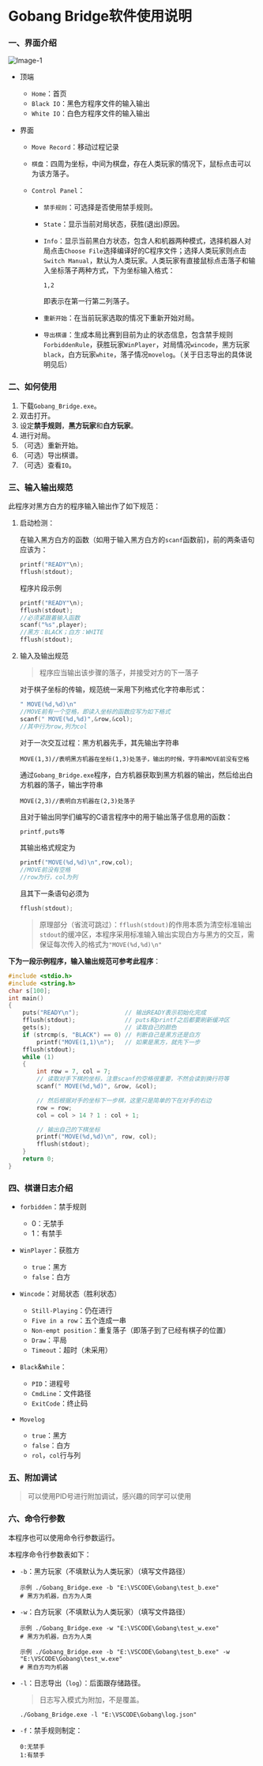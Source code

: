 # Gobang Bridge软件使用说明

###  一、界面介绍

![Image-1](Pic\Image-1.png)

- 顶端

  - `Home`：首页
  - `Black IO`：黑色方程序文件的输入输出
  - `White IO`：白色方程序文件的输入输出

- 界面

  - `Move Record`：移动过程记录

  - `棋盘`：四周为坐标，中间为棋盘，存在人类玩家的情况下，鼠标点击可以为该方落子。

  - `Control Panel`：

    - `禁手规则`：可选择是否使用禁手规则。

    - `State`：显示当前对局状态，获胜(退出)原因。

    - `Info`：显示当前黑白方状态，包含人和机器两种模式，选择机器人对局点击`Choose File`选择编译好的C程序文件；选择人类玩家则点击`Switch Manual`，默认为人类玩家。人类玩家有直接鼠标点击落子和输入坐标落子两种方式，下为坐标输入格式：

      ```
      1,2
      ```

      即表示在第一行第二列落子。

    - `重新开始`：在当前玩家选取的情况下重新开始对局。

    - `导出棋谱`：生成本局比赛到目前为止的状态信息，包含禁手规则`ForbiddenRule`，获胜玩家`WinPlayer`，对局情况`wincode`，黑方玩家`black`，白方玩家`white`，落子情况`movelog`。（关于日志导出的具体说明见后）

### 二、如何使用

1. 下载`Gobang_Bridge.exe`。
2. 双击打开。
3. 设定**禁手规则**，**黑方玩家**和**白方玩家**。
4. 进行对局。
5. （可选）重新开始。
6. （可选）导出棋谱。
7. （可选）查看`IO`。


### 三、输入输出规范

此程序对黑方白方的程序输入输出作了如下规范：

1. 启动检测：

   在输入黑方白方的函数（如用于输入黑方白方的`scanf`函数前)，前的两条语句应该为：

   ```C 
   printf("READY"\n);
   fflush(stdout);
   ```

   程序片段示例

   ```C
   printf("READY"\n);
   fflush(stdout);
   //必须紧跟着输入函数
   scanf("%s",player);
   //黑方：BLACK；白方：WHITE
   fflush(stdout);
   ```

2. 输入及输出规范

   > 程序应当输出该步骤的落子，并接受对方的下一落子

   对于棋子坐标的传输，规范统一采用下列格式化字符串形式：

   ```C
   " MOVE(%d,%d)\n"
   //MOVE前有一个空格，即读入坐标的函数应写为如下格式
   scanf(" MOVE(%d,%d)",&row,&col);
   //其中行为row,列为col
   ```
	对于一次交互过程：黑方机器先手，其先输出字符串

    ```
   MOVE(1,3)//表明黑方机器在坐标(1,3)处落子，输出的时候，字符串MOVE前没有空格
    ```

   通过`Gobang_Bridge.exe`程序，白方机器获取到黑方机器的输出，然后给出白方机器的落子，输出字符串

    ```
    MOVE(2,3)//表明白方机器在(2,3)处落子
    ```

   且对于输出同学们编写的C语言程序中的用于输出落子信息用的函数：

    ```C
    printf,puts等 
    ```
   
   其输出格式规定为

   ```C
   printf("MOVE(%d,%d)\n",row,col);
   //MOVE前没有空格
   //row为行，col为列
   ```

   且其下一条语句必须为

   ```c
   fflush(stdout);
   ```


   > 原理部分（省流可跳过）：`fflush(stdout)`的作用本质为清空标准输出`stdout`的缓冲区，本程序采用标准输入输出实现白方与黑方的交互，需保证每次传入的格式为`"MOVE(%d,%d)\n"`

**下为一段示例程序，输入输出规范可参考此程序**：

```C
#include <stdio.h>
#include <string.h>
char s[100];
int main()
{
	puts("READY\n");			 // 输出READY表示初始化完成
	fflush(stdout);				 // puts和printf之后都要刷新缓冲区
	gets(s);					 // 读取自己的颜色
	if (strcmp(s, "BLACK") == 0) // 判断自己是黑方还是白方
		printf("MOVE(1,1)\n");	 // 如果是黑方，就先下一步
	fflush(stdout);
	while (1)
	{
		int row = 7, col = 7;
		// 读取对手下棋的坐标，注意scanf的空格很重要，不然会读到换行符等
		scanf(" MOVE(%d,%d)", &row, &col);

		// 然后根据对手的坐标下一步棋，这里只是简单的下在对手的右边
		row = row;
		col = col > 14 ? 1 : col + 1;

		// 输出自己的下棋坐标
		printf("MOVE(%d,%d)\n", row, col);
		fflush(stdout);
	}
	return 0;
}
```



### 四、棋谱日志介绍

- `forbidden`：禁手规则

  - 0：无禁手
  - 1：有禁手
  
- `WinPlayer`：获胜方

  - `true`：黑方
  - `false`：白方

- `Wincode`：对局状态（胜利状态）

  - `Still-Playing`：仍在进行
  - `Five in a row`：五个连成一串
  - `Non-empt position`：重复落子（即落子到了已经有棋子的位置）
  - `Draw`：平局
  - `Timeout`：超时（未采用）

- `Black`&`While`：

  - `PID`：进程号
  - `CmdLine`：文件路径
  - `ExitCode`：终止码

- `Movelog`

  - `true`：黑方
  - `false`：白方
  - `rol`，`col`行与列


### 五、附加调试

> 可以使用PID号进行附加调试，感兴趣的同学可以使用

### 六、命令行参数

本程序也可以使用命令行参数运行。

本程序命令行参数表如下：

- `-b`：黑方玩家（不填默认为人类玩家）（填写文件路径）

  ```shell
  示例 ./Gobang_Bridge.exe -b "E:\VSCODE\Gobang\test_b.exe" 
  # 黑方为机器，白方为人类
  ```
  
- `-w`：白方玩家（不填默认为人类玩家）（填写文件路径）

  ```shell
  示例 ./Gobang_Bridge.exe -w "E:\VSCODE\Gobang\test_w.exe" 
  # 黑方为机器，白方为人类
  ```

  ```shell
  示例 ./Gobang_Bridge.exe -b "E:\VSCODE\Gobang\test_b.exe" -w "E:\VSCODE\Gobang\test_w.exe" 
  # 黑白方均为机器
  ```

- `-l`：日志导出（`log`）：后面跟存储路径。

  >  日志写入模式为附加，不是覆盖。

  ```shell
  ./Gobang_Bridge.exe -l "E:\VSCODE\Gobang\log.json"
  ```

- `-f`：禁手规则制定：

  ```
  0:无禁手
  1:有禁手
  ```
